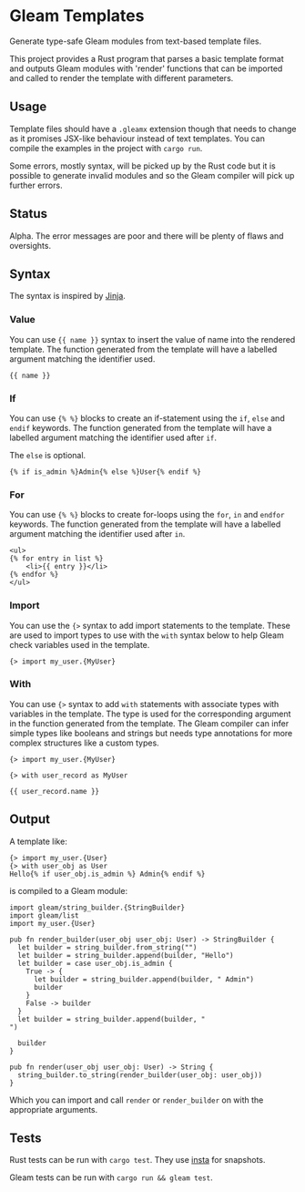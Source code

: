# Gleam Templates

Generate type-safe Gleam modules from text-based template files.

This project provides a Rust program that parses a basic template format and outputs Gleam modules
with 'render' functions that can be imported and called to render the template with different
parameters.

## Usage

Template files should have a `.gleamx` extension though that needs to change as it promises JSX-like
behaviour instead of text templates. You can compile the examples in the project with `cargo run`.

Some errors, mostly syntax, will be picked up by the Rust code but it is possible to generate
invalid modules and so the Gleam compiler will pick up further errors.

## Status

Alpha. The error messages are poor and there will be plenty of flaws and oversights.

## Syntax

The syntax is inspired by [Jinja](https://jinja.palletsprojects.com/).

### Value

You can use `{{ name }}` syntax to insert the value of name into the rendered template. The
function generated from the template will have a labelled argument matching the identifier used.

```jinja
{{ name }}
```

### If

You can use `{% %}` blocks to create an if-statement using the `if`, `else` and `endif` keywords.
The function generated from the template will have a labelled argument matching the identifier used
after `if`.

The `else` is optional.

```jinja
{% if is_admin %}Admin{% else %}User{% endif %}
```

### For

You can use `{% %}` blocks to create for-loops using the `for`, `in` and `endfor` keywords.  The
function generated from the template will have a labelled argument matching the identifier used
after `in`.

```html+jinja
<ul>
{% for entry in list %}
    <li>{{ entry }}</li>
{% endfor %}
</ul>
```

### Import

You can use the `{>` syntax to add import statements to the template. These are used to import types
to use with the `with` syntax below to help Gleam check variables used in the template.

```
{> import my_user.{MyUser}
```

### With

You can use `{>` syntax to add `with` statements with associate types with variables in the
template. The type is used for the corresponding argument in the function generated from the
template. The Gleam compiler can infer simple types like booleans and strings but needs type
annotations for more complex structures like a custom types.

```
{> import my_user.{MyUser}

{> with user_record as MyUser

{{ user_record.name }}
```

## Output

A template like:

```
{> import my_user.{User}
{> with user_obj as User
Hello{% if user_obj.is_admin %} Admin{% endif %}
```

is compiled to a Gleam module:

```gleam
import gleam/string_builder.{StringBuilder}
import gleam/list
import my_user.{User}

pub fn render_builder(user_obj user_obj: User) -> StringBuilder {
  let builder = string_builder.from_string("")
  let builder = string_builder.append(builder, "Hello")
  let builder = case user_obj.is_admin {
    True -> {
      let builder = string_builder.append(builder, " Admin")
      builder
    }
    False -> builder
  }
  let builder = string_builder.append(builder, "
")

  builder
}

pub fn render(user_obj user_obj: User) -> String {
  string_builder.to_string(render_builder(user_obj: user_obj))
}
```

Which you can import and call `render` or `render_builder` on with the appropriate arguments.

## Tests

Rust tests can be run with `cargo test`. They use [insta](http://insta.rs/) for snapshots.

Gleam tests can be run with `cargo run && gleam test`.


